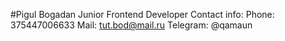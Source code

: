 #Pigul Bogadan
Junior Frontend Developer
Contact info:
Phone: 375447006633
Mail: tut.bod@mail.ru
Telegram: @qamaun

